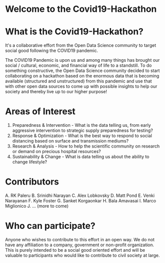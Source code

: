 # Welcome to the Covid19-Hackathon

# What is the Covid19-Hackathon?
It's a collaborative effort from the Open Data Science community to target social good following the COVID19 pandemic.

The COVID19 Pandemic is upon us and among many things has brought our social / cultural, economic, and financial way of life to a standstill. To do something constructive, the Open Data Science community decided to start collaborating on a hackathon based on the enormous data that is becoming available (structured and unstructured) from this pandemic and use that with other open data sources to come up with possible insights to help our society and thereby live up to our higher purpose! 

# Areas of Interest
1. Preparedness & Intervention - What is the data telling us, from early aggressive intervention to strategic supply preparedness for testing?
2. Response & Optimization - What is the best way to respond to social distancing based on surface and transmission mediums?
3. Research  & Analysis - How to help the scientific community on research or demand on precious hospital resources?
4. Sustainability & Change - What is data telling us about the ability to change lifestyle?

# Contributors
A. RK Paleru
B. Srinidhi Narayan
C. Alex Lobkovsky
D. Matt Pond
E. Venki Narayanan
F. Kyle Foster
G. Sanket Korgaonkar
H. Bala Amavasai
I. Marco Miglionico
J. ... (more to come)

# Who can participate?
Anyone who wishes to contribute to this effort in an open way. We do not have any affiliation to a company, government or non-profit organization. This is purely intended to be a social good oriented effort and will be valuable to participants who would like to contribute to civil society at large. 
